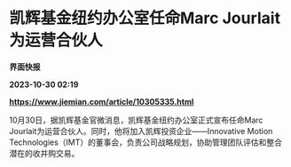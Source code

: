 # 凯辉基金纽约办公室任命Marc Jourlait为运营合伙人
**界面快报**

**2023-10-30 02:19**

**https://www.jiemian.com/article/10305335.html**

10月30日，据凯辉基金官微消息，凯辉基金纽约办公室正式宣布任命Marc Jourlait为运营合伙人。同时，他将加入凯辉投资企业——Innovative Motion Technologies（IMT）的董事会，负责公司战略规划，协助管理团队评估和整合潜在的收并购交易。